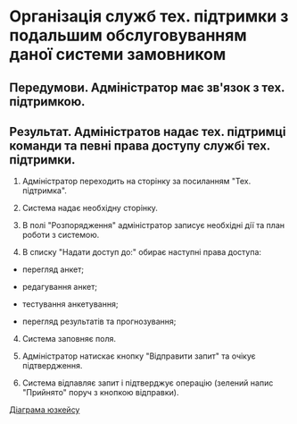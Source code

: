 # Організація служб тех. підтримки з подальшим обслуговуванням даної системи замовником

## Передумови. Адміністратор має зв'язок з тех. підтримкою.

## Результат. Адміністратов надає тех. підтримці команди та певні права доступу службі тех. підтримки.

1. Адміністратор переходить на сторінку за посиланням "Тех. підтримка".

2. Система надає необхідну сторінку.

2. В полі "Розпорядження" адміністратор записує необхідні дії та план роботи з системою.

3. В списку "Надати доступ до:" обирає наступні права доступа:

  * перегляд анкет; 

  * редагування анкет;  

  * тестування анкетування; 

  * перегляд результатів та прогнозування;

4. Система заповняє поля.

5. Адміністратор натискає кнопку "Відправити запит" та очікує підтвердження.

6. Система відпавляє запит і підтверджує операцію (зелений напис "Прийнято" поруч з кнопкою відправки).

[Діаграма юзкейсу](https://github.com/ip-85/System-Dynamics/blob/master/Doc/UMLDiagrams/scenarios/admin/Diagrams/UC1%20-%20Support%20Services.md)
